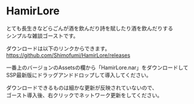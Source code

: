 # HamirLore
とても長生きなどらごんが酒を飲んだり詩を賦したり酒を飲んだりする  
シンプルな雑談ゴーストです。


ダウンロードは以下のリンクからできます。  
https://github.com/Shimofumi/HamirLore/releases

一番上のバージョンのAssetsの欄から「HamirLore.nar」をダウンロードしてSSP最新版にドラッグアンドドロップして導入してください。  

ダウンロードできるものは細かな更新が反映されていないので、  
ゴースト導入後、右クリックでネットワーク更新をしてください。
